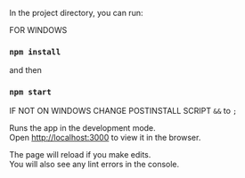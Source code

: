In the project directory, you can run:

FOR WINDOWS

### `npm install`

and then 

### `npm start`

IF NOT ON WINDOWS CHANGE POSTINSTALL SCRIPT `&&` to `;`

Runs the app in the development mode.\
Open [http://localhost:3000](http://localhost:3000) to view it in the browser.

The page will reload if you make edits.\
You will also see any lint errors in the console.
